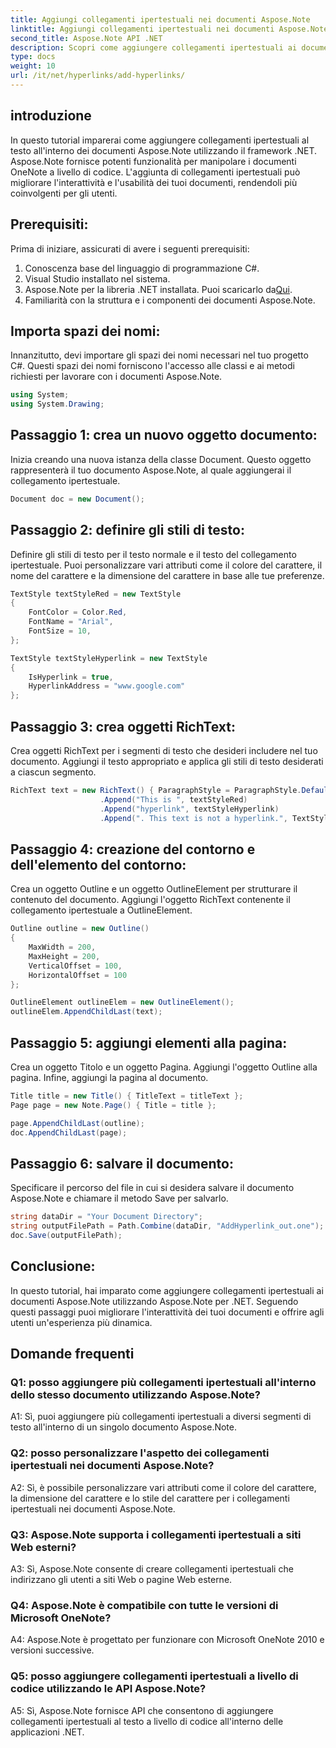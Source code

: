 ```yaml
---
title: Aggiungi collegamenti ipertestuali nei documenti Aspose.Note
linktitle: Aggiungi collegamenti ipertestuali nei documenti Aspose.Note
second_title: Aspose.Note API .NET
description: Scopri come aggiungere collegamenti ipertestuali ai documenti Aspose.Note utilizzando Aspose.Note per .NET. Migliora l'interattività dei documenti con questo tutorial passo passo.
type: docs
weight: 10
url: /it/net/hyperlinks/add-hyperlinks/
---
```

## introduzione

In questo tutorial imparerai come aggiungere collegamenti ipertestuali al testo all'interno dei documenti Aspose.Note utilizzando il framework .NET. Aspose.Note fornisce potenti funzionalità per manipolare i documenti OneNote a livello di codice. L'aggiunta di collegamenti ipertestuali può migliorare l'interattività e l'usabilità dei tuoi documenti, rendendoli più coinvolgenti per gli utenti.

## Prerequisiti:

Prima di iniziare, assicurati di avere i seguenti prerequisiti:

1. Conoscenza base del linguaggio di programmazione C#.
2. Visual Studio installato nel sistema.
3.  Aspose.Note per la libreria .NET installata. Puoi scaricarlo da[Qui](https://releases.aspose.com/note/net/).
4. Familiarità con la struttura e i componenti dei documenti Aspose.Note.

## Importa spazi dei nomi:

Innanzitutto, devi importare gli spazi dei nomi necessari nel tuo progetto C#. Questi spazi dei nomi forniscono l'accesso alle classi e ai metodi richiesti per lavorare con i documenti Aspose.Note.

```csharp
using System;
using System.Drawing;
```

## Passaggio 1: crea un nuovo oggetto documento:

Inizia creando una nuova istanza della classe Document. Questo oggetto rappresenterà il tuo documento Aspose.Note, al quale aggiungerai il collegamento ipertestuale.

```csharp
Document doc = new Document();
```

## Passaggio 2: definire gli stili di testo:

Definire gli stili di testo per il testo normale e il testo del collegamento ipertestuale. Puoi personalizzare vari attributi come il colore del carattere, il nome del carattere e la dimensione del carattere in base alle tue preferenze.

```csharp
TextStyle textStyleRed = new TextStyle
{
    FontColor = Color.Red,
    FontName = "Arial",
    FontSize = 10,
};

TextStyle textStyleHyperlink = new TextStyle
{
    IsHyperlink = true,
    HyperlinkAddress = "www.google.com"
};
```

## Passaggio 3: crea oggetti RichText:

Crea oggetti RichText per i segmenti di testo che desideri includere nel tuo documento. Aggiungi il testo appropriato e applica gli stili di testo desiderati a ciascun segmento.

```csharp
RichText text = new RichText() { ParagraphStyle = ParagraphStyle.Default }
                    .Append("This is ", textStyleRed)
                    .Append("hyperlink", textStyleHyperlink)
                    .Append(". This text is not a hyperlink.", TextStyle.Default);
```

## Passaggio 4: creazione del contorno e dell'elemento del contorno:

Crea un oggetto Outline e un oggetto OutlineElement per strutturare il contenuto del documento. Aggiungi l'oggetto RichText contenente il collegamento ipertestuale a OutlineElement.

```csharp
Outline outline = new Outline()
{
    MaxWidth = 200,
    MaxHeight = 200,
    VerticalOffset = 100,
    HorizontalOffset = 100
};

OutlineElement outlineElem = new OutlineElement();
outlineElem.AppendChildLast(text);
```

## Passaggio 5: aggiungi elementi alla pagina:

Crea un oggetto Titolo e un oggetto Pagina. Aggiungi l'oggetto Outline alla pagina. Infine, aggiungi la pagina al documento.

```csharp
Title title = new Title() { TitleText = titleText };
Page page = new Note.Page() { Title = title };

page.AppendChildLast(outline);
doc.AppendChildLast(page);
```

## Passaggio 6: salvare il documento:

Specificare il percorso del file in cui si desidera salvare il documento Aspose.Note e chiamare il metodo Save per salvarlo.

```csharp
string dataDir = "Your Document Directory";
string outputFilePath = Path.Combine(dataDir, "AddHyperlink_out.one");
doc.Save(outputFilePath);
```

## Conclusione:

In questo tutorial, hai imparato come aggiungere collegamenti ipertestuali ai documenti Aspose.Note utilizzando Aspose.Note per .NET. Seguendo questi passaggi puoi migliorare l'interattività dei tuoi documenti e offrire agli utenti un'esperienza più dinamica.

## Domande frequenti

### Q1: posso aggiungere più collegamenti ipertestuali all'interno dello stesso documento utilizzando Aspose.Note?

A1: Sì, puoi aggiungere più collegamenti ipertestuali a diversi segmenti di testo all'interno di un singolo documento Aspose.Note.

### Q2: posso personalizzare l'aspetto dei collegamenti ipertestuali nei documenti Aspose.Note?

A2: Sì, è possibile personalizzare vari attributi come il colore del carattere, la dimensione del carattere e lo stile del carattere per i collegamenti ipertestuali nei documenti Aspose.Note.

### Q3: Aspose.Note supporta i collegamenti ipertestuali a siti Web esterni?

A3: Sì, Aspose.Note consente di creare collegamenti ipertestuali che indirizzano gli utenti a siti Web o pagine Web esterne.

### Q4: Aspose.Note è compatibile con tutte le versioni di Microsoft OneNote?

A4: Aspose.Note è progettato per funzionare con Microsoft OneNote 2010 e versioni successive.

### Q5: posso aggiungere collegamenti ipertestuali a livello di codice utilizzando le API Aspose.Note?

A5: Sì, Aspose.Note fornisce API che consentono di aggiungere collegamenti ipertestuali al testo a livello di codice all'interno delle applicazioni .NET.